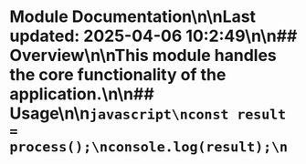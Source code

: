 # Module Documentation\n\nLast updated: 2025-04-06 10:2:49\n\n## Overview\n\nThis module handles the core functionality of the application.\n\n## Usage\n\n```javascript\nconst result = process();\nconsole.log(result);\n```
